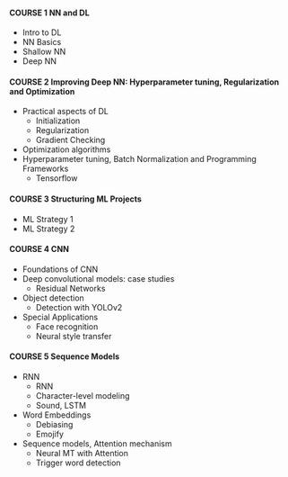 #### COURSE 1 NN and DL

- Intro to DL
- NN Basics
- Shallow NN
- Deep NN

#### COURSE 2 Improving Deep NN: Hyperparameter tuning, Regularization and Optimization

- Practical aspects of DL
  - Initialization
  - Regularization
  - Gradient Checking
- Optimization algorithms
- Hyperparameter tuning, Batch Normalization and Programming Frameworks
  - Tensorflow

#### COURSE 3 Structuring ML Projects

- ML Strategy 1
- ML Strategy 2

#### COURSE 4 CNN

- Foundations of CNN
- Deep convolutional models: case studies
  - Residual Networks
- Object detection
  - Detection with YOLOv2
- Special Applications
  - Face recognition
  - Neural style transfer

#### COURSE 5 Sequence Models

- RNN
  - RNN
  - Character-level modeling
  - Sound, LSTM
- Word Embeddings
  - Debiasing
  - Emojify
- Sequence models, Attention mechanism
  - Neural MT with Attention
  - Trigger word detection
